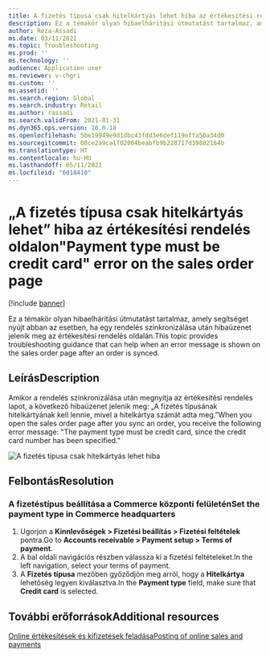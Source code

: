 ```yaml
---
title: A fizetés típusa csak hitelkártyás lehet hiba az értékesítési rendelés oldalán
description: Ez a témakör olyan hibaelhárítási útmutatást tartalmaz, amely segítséget nyújt abban az esetben, ha egy rendelés szinkronizálása után hibaüzenet jelenik meg az értékesítési rendelés oldalán.
author: Reza-Assadi
ms.date: 03/11/2021
ms.topic: Troubleshooting
ms.prod: ''
ms.technology: ''
audience: Application user
ms.reviewer: v-chgri
ms.custom: ''
ms.assetid: ''
ms.search.region: Global
ms.search.industry: Retail
ms.author: rassadi
ms.search.validFrom: 2021-01-31
ms.dyn365.ops.version: 10.0.18
ms.openlocfilehash: 5be19949e9d1dbc43fdd3e6def119effa50a34d0
ms.sourcegitcommit: 08ce2a9ca1f02064beabfb9b228717d39882164b
ms.translationtype: HT
ms.contentlocale: hu-HU
ms.lasthandoff: 05/11/2021
ms.locfileid: "6018410"
---
```

# <a name="payment-type-must-be-credit-card-error-on-the-sales-order-page"></a><span data-ttu-id="46ce5-103">„A fizetés típusa csak hitelkártyás lehet” hiba az értékesítési rendelés oldalon</span><span class="sxs-lookup"><span data-stu-id="46ce5-103">"Payment type must be credit card" error on the sales order page</span></span>

[!include [banner](../../includes/banner.md)]

<span data-ttu-id="46ce5-104">Ez a témakör olyan hibaelhárítási útmutatást tartalmaz, amely segítséget nyújt abban az esetben, ha egy rendelés szinkronizálása után hibaüzenet jelenik meg az értékesítési rendelés oldalán.</span><span class="sxs-lookup"><span data-stu-id="46ce5-104">This topic provides troubleshooting guidance that can help when an error message is shown on the sales order page after an order is synced.</span></span>

## <a name="description"></a><span data-ttu-id="46ce5-105">Leírás</span><span class="sxs-lookup"><span data-stu-id="46ce5-105">Description</span></span>

<span data-ttu-id="46ce5-106">Amikor a rendelés szinkronizálása után megnyitja az értékesítési rendelés lapot, a következő hibaüzenet jelenik meg: „A fizetés típusának hitelkártyának kell lennie, mivel a hitelkártya számát adta meg.”</span><span class="sxs-lookup"><span data-stu-id="46ce5-106">When you open the sales order page after you sync an order, you receive the following error message: "The payment type must be credit card, since the credit card number has been specified."</span></span>

![A fizetés típusa csak hitelkártyás lehet hiba](media/payment-type-must-be-credit-card.jpg)

## <a name="resolution"></a><span data-ttu-id="46ce5-108">Felbontás</span><span class="sxs-lookup"><span data-stu-id="46ce5-108">Resolution</span></span>

### <a name="set-the-payment-type-in-commerce-headquarters"></a><span data-ttu-id="46ce5-109">A fizetéstípus beállítása a Commerce központi felületén</span><span class="sxs-lookup"><span data-stu-id="46ce5-109">Set the payment type in Commerce headquarters</span></span>

1. <span data-ttu-id="46ce5-110">Ugorjon a **Kinnlevőségek \> Fizetési beállítás \> Fizetési feltételek** pontra.</span><span class="sxs-lookup"><span data-stu-id="46ce5-110">Go to **Accounts receivable \> Payment setup \> Terms of payment**.</span></span>
1. <span data-ttu-id="46ce5-111">A bal oldali navigációs részben válassza ki a fizetési feltételeket.</span><span class="sxs-lookup"><span data-stu-id="46ce5-111">In the left navigation, select your terms of payment.</span></span>
1. <span data-ttu-id="46ce5-112">A **Fizetés típusa** mezőben győződjön meg arról, hogy a **Hitelkártya** lehetőség legyen kiválasztva.</span><span class="sxs-lookup"><span data-stu-id="46ce5-112">In the **Payment type** field, make sure that **Credit card** is selected.</span></span>

## <a name="additional-resources"></a><span data-ttu-id="46ce5-113">További erőforrások</span><span class="sxs-lookup"><span data-stu-id="46ce5-113">Additional resources</span></span>

[<span data-ttu-id="46ce5-114">Online értékesítések és kifizetések feladása</span><span class="sxs-lookup"><span data-stu-id="46ce5-114">Posting of online sales and payments</span></span>](../tasks/posting-online-sales-payments.md)
